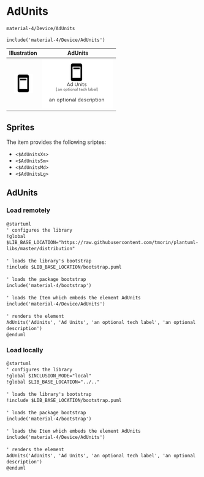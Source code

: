 # AdUnits


```text
material-4/Device/AdUnits
```

```text
include('material-4/Device/AdUnits')
```



| Illustration | AdUnits |
| :---: | :---: |
| ![illustration for Illustration](../../material-4/Device/AdUnits.png) | ![illustration for AdUnits](../../material-4/Device/AdUnits.Local.png) |



## Sprites
The item provides the following sriptes:

- `<$AdUnitsXs>`
- `<$AdUnitsSm>`
- `<$AdUnitsMd>`
- `<$AdUnitsLg>`





## AdUnits

### Load remotely
```plantuml
@startuml
' configures the library
!global $LIB_BASE_LOCATION="https://raw.githubusercontent.com/tmorin/plantuml-libs/master/distribution"

' loads the library's bootstrap
!include $LIB_BASE_LOCATION/bootstrap.puml

' loads the package bootstrap
include('material-4/bootstrap')

' loads the Item which embeds the element AdUnits
include('material-4/Device/AdUnits')

' renders the element
AdUnits('AdUnits', 'Ad Units', 'an optional tech label', 'an optional description')
@enduml
```

### Load locally
```plantuml
@startuml
' configures the library
!global $INCLUSION_MODE="local"
!global $LIB_BASE_LOCATION="../.."

' loads the library's bootstrap
!include $LIB_BASE_LOCATION/bootstrap.puml

' loads the package bootstrap
include('material-4/bootstrap')

' loads the Item which embeds the element AdUnits
include('material-4/Device/AdUnits')

' renders the element
AdUnits('AdUnits', 'Ad Units', 'an optional tech label', 'an optional description')
@enduml
```

